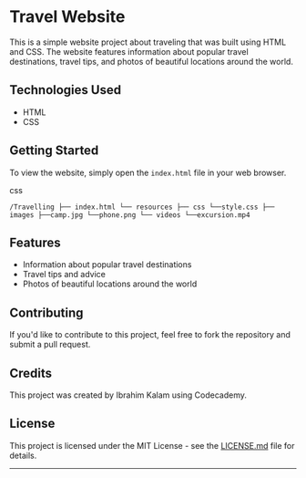 # Travel Website

This is a simple website project about traveling that was built using HTML and CSS. The website features information about popular travel destinations, travel tips, and photos of beautiful locations around the world.

## Technologies Used

-   HTML
-   CSS

## Getting Started

To view the website, simply open the `index.html` file in your web browser.

css

`/Travelling
├── index.html
└── resources
    ├── css
	    └──style.css
    ├── images
	    ├──camp.jpg
	    └──phone.png
    └── videos
	    └──excursion.mp4`


## Features

-   Information about popular travel destinations
-   Travel tips and advice
-   Photos of beautiful locations around the world

## Contributing

If you'd like to contribute to this project, feel free to fork the repository and submit a pull request.

## Credits

This project was created by Ibrahim Kalam using Codecademy.

## License

This project is licensed under the MIT License - see the [LICENSE.md](https://chat.openai.com/LICENSE.md) file for details.

----------
